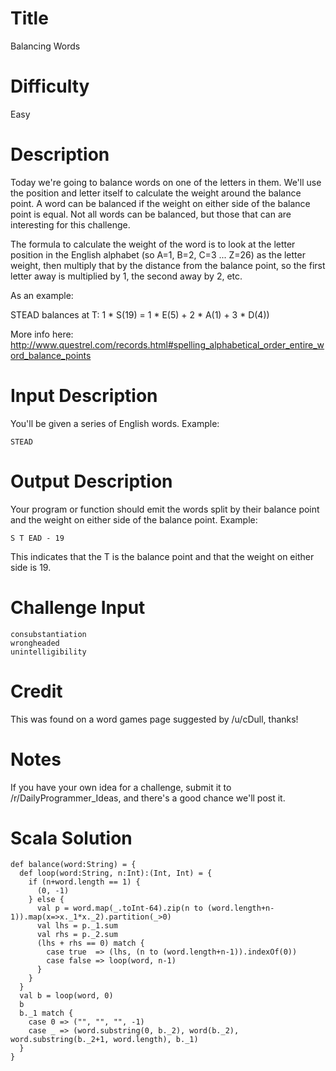 # Title

Balancing Words

# Difficulty

Easy

# Description

Today we're going to balance words on one of the letters in them. We'll use the position and letter itself to calculate the weight around the balance point. A word can be balanced if the weight on either side of the balance point is equal. Not all words can be balanced, but those that can are interesting for this challenge.

The formula to calculate the weight of the word is to look at the letter position in the English alphabet (so A=1, B=2, C=3 ... Z=26) as the letter weight, then multiply that by the distance from the balance point, so the first letter away is multiplied by 1, the second away by 2, etc. 

As an example:

STEAD balances at T: 1 * S(19) = 1 * E(5) + 2 * A(1) + 3 * D(4))

More info here: http://www.questrel.com/records.html#spelling_alphabetical_order_entire_word_balance_points

# Input Description

You'll be given a series of English words. Example:

    STEAD

# Output Description

Your program or function should emit the words split by their balance point and the weight on either side of the balance point. Example:

    S T EAD - 19
    
This indicates that the T is the balance point and that the weight on either side is 19.

# Challenge Input

    consubstantiation
    wrongheaded
    unintelligibility
    
# Credit

This was found on a word games page suggested by /u/cDull, thanks!

# Notes

If you have your own idea for a challenge, submit it to /r/DailyProgrammer_Ideas, and there's a good chance we'll post it.

# Scala Solution

	def balance(word:String) = {
	  def loop(word:String, n:Int):(Int, Int) = {
	    if (n+word.length == 1) {
	      (0, -1)
	    } else {
	      val p = word.map(_.toInt-64).zip(n to (word.length+n-1)).map(x=>x._1*x._2).partition(_>0)
	      val lhs = p._1.sum
	      val rhs = p._2.sum
	      (lhs + rhs == 0) match {
	        case true  => (lhs, (n to (word.length+n-1)).indexOf(0))
	        case false => loop(word, n-1)
	      }
	    }
	  }
	  val b = loop(word, 0)
	  b
	  b._1 match {
	    case 0 => ("", "", "", -1)
	    case _ => (word.substring(0, b._2), word(b._2), word.substring(b._2+1, word.length), b._1)
	  }
	}